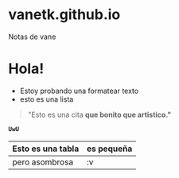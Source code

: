 # vanetk.github.io
Notas de vane

# Hola!

  - Estoy probando una formatear texto
  - esto es una lista
  
> "Esto es una cita <b>
> que bonito
> que artistico."
  
  ```sh
UwU
```
| Esto es una tabla | es pequeña |
| ------ | ------ |
|pero asombrosa | :v |
